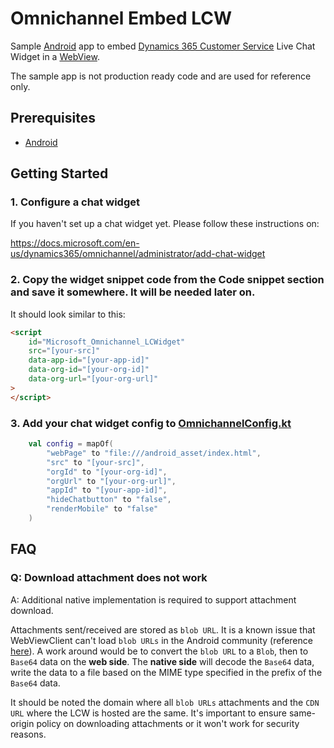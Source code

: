 # Omnichannel Embed LCW

Sample [Android](https://www.android.com/) app to embed [Dynamics 365 Customer Service](https://docs.microsoft.com/en-us/dynamics365/customer-service/help-hub) Live Chat Widget in a [WebView](https://developer.android.com/reference/android/webkit/WebView).

The sample app is not production ready code and are used for reference only.

## Prerequisites
- [Android](https://www.android.com/)

## Getting Started

### 1. Configure a chat widget

If you haven't set up a chat widget yet. Please follow these instructions on:

https://docs.microsoft.com/en-us/dynamics365/omnichannel/administrator/add-chat-widget

### 2. **Copy** the widget snippet code from the **Code snippet** section and save it somewhere. It will be needed later on.

It should look similar to this:

```html
<script
    id="Microsoft_Omnichannel_LCWidget"
    src="[your-src]"
    data-app-id="[your-app-id]"
    data-org-id="[your-org-id]"
    data-org-url="[your-org-url]"
>
</script>
```

### 3. **Add** your chat widget config to [OmnichannelConfig.kt](app/src/main/java/com/example/embedlcw/OmnichannelConfig.kt)

```kotlin
    val config = mapOf(
        "webPage" to "file:///android_asset/index.html",
        "src" to "[your-src]",
        "orgId" to "[your-org-id]",
        "orgUrl" to "[your-org-url]",
        "appId" to "[your-app-id]",
        "hideChatbutton" to "false",
        "renderMobile" to "false"
    )
```

## FAQ

### Q: Download attachment does not work

A: Additional native implementation is required to support attachment download.

Attachments sent/received are stored as `blob URL`. It is a known issue that WebViewClient can't load `blob URLs` in the Android community (reference [here](https://stackoverflow.com/questions/48892390/download-blob-file-from-website-inside-android-webviewclient/48954970#48954970)). A work around would be to convert the `blob URL` to a `Blob`, then to `Base64` data on the **web side**. The **native side** will decode the `Base64` data, write the data to a file based on the MIME type specified in the prefix of the `Base64` data.

It should be noted the domain where all `blob URLs` attachments and the `CDN URL` where the LCW is hosted are the same. It's important to ensure same-origin policy on downloading attachments or it won't work for security reasons.
